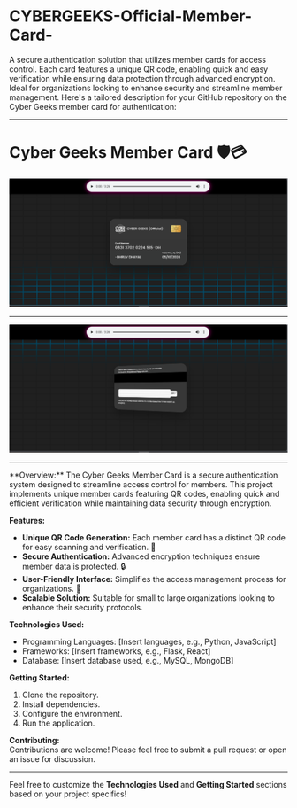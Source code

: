 # CYBERGEEKS-Official-Member-Card-
A secure authentication solution that utilizes member cards for access control. Each card features a unique QR code, enabling quick and easy verification while ensuring data protection through advanced encryption. Ideal for organizations looking to enhance security and streamline member management.
Here's a tailored description for your GitHub repository on the Cyber Geeks member card for authentication:

---

# Cyber Geeks Member Card 🛡️💳

<div align="center">
  <img src="images/Capture.PNG" alt="This is the Demo1" />
  <hr>
  <img src="images/Capture1.PNG" alt="Sample Backward Interface" />
  <hr>
</div>
**Overview:**  
The Cyber Geeks Member Card is a secure authentication system designed to streamline access control for members. This project implements unique member cards featuring QR codes, enabling quick and efficient verification while maintaining data security through encryption.

**Features:**
- **Unique QR Code Generation:** Each member card has a distinct QR code for easy scanning and verification. 📱
- **Secure Authentication:** Advanced encryption techniques ensure member data is protected. 🔒
- **User-Friendly Interface:** Simplifies the access management process for organizations. 🚀
- **Scalable Solution:** Suitable for small to large organizations looking to enhance their security protocols. 

**Technologies Used:**
- Programming Languages: [Insert languages, e.g., Python, JavaScript]
- Frameworks: [Insert frameworks, e.g., Flask, React]
- Database: [Insert database used, e.g., MySQL, MongoDB]

**Getting Started:**
1. Clone the repository.
2. Install dependencies.
3. Configure the environment.
4. Run the application.

**Contributing:**  
Contributions are welcome! Please feel free to submit a pull request or open an issue for discussion.

---

Feel free to customize the **Technologies Used** and **Getting Started** sections based on your project specifics!
